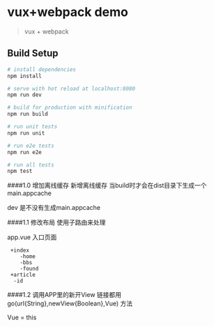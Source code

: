 # vux+webpack  demo

> vux + webpack

## Build Setup

``` bash
# install dependencies
npm install

# serve with hot reload at localhost:8080
npm run dev

# build for production with minification
npm run build

# run unit tests
npm run unit

# run e2e tests
npm run e2e

# run all tests
npm test
```
####1.0 增加离线缓存
新增离线缓存 当build时才会在dist目录下生成一个main.appcache

dev 是不没有生成main.appcache

####1.1 修改布局
使用子路由来处理

app.vue 入口页面
```
 +index
    -home
    -bbs
    -found
 +article
  -id
```

####1.2 调用APP里的新开View
链接都用  go(url{String},newView{Boolean},Vue) 方法

Vue = this
